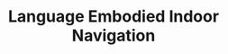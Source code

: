 ---
layout: page
title: Language Embodied Indoor Navigation
description: Words guide, robots stride!
img: assets/img/project7/mp.gif
redirect: https://github.com/pradnyas5/Language-Embodied-Navigation-using-Local-and-Global-Planners
importance: 7
category: motion planning
---
